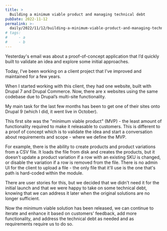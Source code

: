 ```yaml
---
title: >
  Building a minimum viable product and managing technical debt
pubDate: 2022-11-12
permalink: >-
  daily/2022/11/12/building-a-minimum-viable-product-and-managing-technical-debt
# tags:
#     - a
#     - b
---
```


Yesterday's email was about a proof-of-concept application that I’d quickly built to validate an idea and explore some initial approaches.

Today, I’ve been working on a client project that I’ve improved and maintained for a few years.

When I started working with this client, they had one website, built with Drupal 7 and Drupal Commerce. Now, there are x websites using the same codebase due to Drupal’s multi-site functionality.

My main task for the last few months has been to get one of their sites onto Drupal 9 (which I did, it went live in October).

This first site was the "minimum viable product" (MVP) - the least amount of functionality required to make it releasable to customers. This is different to a proof of concept which is to validate the idea and start a conversation about requirements and scope - where we define the MVP.

For example, there is the ability to create products and product variations from a CSV file. It loads the file from disk and creates the products, but it doesn't update a product variation if a row with an existing SKU is changed, or disable the variation if a row is removed from the file. There is no admin UI for the client to upload a file - the only file that it'll use is the one that's path is hard-coded within the module.

There are user stories for this, but we decided that we didn't need it for the initial launch and that we were happy to take on some technical debt, knowing that we can address it later when the original solutions are no longer sufficient.

Now the minimum viable solution has been released, we can continue to iterate and enhance it based on customers' feedback, add more functionality, and address the technical debt as needed and as requirements require us to do so.
